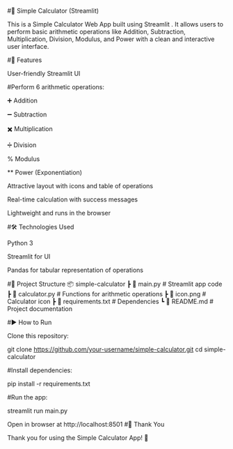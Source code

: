

#🧮 Simple Calculator (Streamlit)

This is a Simple Calculator Web App built using Streamlit
.
It allows users to perform basic arithmetic operations like Addition, Subtraction, Multiplication, Division, Modulus, and Power with a clean and interactive user interface.

#🚀 Features

User-friendly Streamlit UI

#Perform 6 arithmetic operations:

➕ Addition

➖ Subtraction

✖️ Multiplication

➗ Division

% Modulus

** Power (Exponentiation)

Attractive layout with icons and table of operations

Real-time calculation with success messages

Lightweight and runs in the browser

#🛠️ Technologies Used

Python 3

Streamlit for UI

Pandas for tabular representation of operations

#📂 Project Structure
📦 simple-calculator
 ┣ 📜 main.py         # Streamlit app code
 ┣ 📜 calculator.py   # Functions for arithmetic operations
 ┣ 📜 icon.png        # Calculator icon
 ┣ 📜 requirements.txt # Dependencies
 ┗ 📜 README.md       # Project documentation

#▶️ How to Run

Clone this repository:

git clone https://github.com/your-username/simple-calculator.git
cd simple-calculator


#Install dependencies:

pip install -r requirements.txt


#Run the app:

streamlit run main.py


Open in browser at http://localhost:8501
#🎉 Thank You

Thank you for using the Simple Calculator App! 🚀

